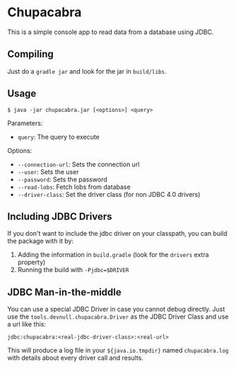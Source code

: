 # Chupacabra

This is a simple console app to read data from a database using JDBC.

## Compiling

Just do a `gradle jar` and look for the jar in `build/libs`.

## Usage

`$ java -jar chupacabra.jar [<options>] <query>`

Parameters:

- `query`: The query to execute

Options:
- `--connection-url`: Sets the connection url
- `--user`: Sets the user
- `--password`: Sets the password
- `--read-lobs`: Fetch lobs from database
- `--driver-class`: Set the driver class (for non JDBC 4.0 drivers)

## Including JDBC Drivers

If you don't want to include the jdbc driver on your classpath, you can build the package with it by:

1. Adding the information in `build.gradle` (look for the `drivers` extra property)
2. Running the build with `-Pjdbc=$DRIVER`

## JDBC Man-in-the-middle

You can use a special JDBC Driver in case you cannot debug directly. Just use the `tools.devnull.chupacabra.Driver` as the JDBC Driver Class and use a url like this:

    jdbc:chupacabra:<real-jdbc-driver-class>:<real-url>

This will produce a log file in your `${java.io.tmpdir}` named `chupacabra.log` with details about every driver call and results.